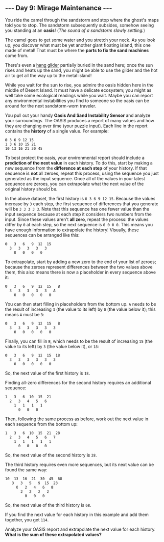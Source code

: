 ## --- Day 9: Mirage Maintenance ---

You ride the camel through the sandstorm and stop where the ghost's maps told you to stop. The sandstorm subsequently subsides, somehow seeing you standing at an __oasis__! (_The sound of a sandstorm slowly settling._)

The camel goes to get some water and you stretch your neck. As you look up, you discover what must be yet another giant floating island, this one made of metal! That must be where the __parts to fix the sand machines__ come from.

There's even a [hang glider](https://en.wikipedia.org/wiki/Hang_gliding) partially buried in the sand here; once the sun rises and heats up the sand, you might be able to use the glider and the hot air to get all the way up to the metal island!

While you wait for the sun to rise, you admire the oasis hidden here in the middle of Desert Island. It must have a delicate ecosystem; you might as well take some ecological readings while you wait. Maybe you can report any environmental instabilities you find to someone so the oasis can be around for the next sandstorm-worn traveler.

You pull out your handy __Oasis And Sand Instability Sensor__ and analyze your surroundings. The OASIS produces a report of many values and how they are changing over time (your puzzle input). Each line in the report contains the __history__ of a single value. For example:

```
0 3 6 9 12 15
1 3 6 10 15 21
10 13 16 21 30 45
```

To best protect the oasis, your environmental report should include a __prediction of the next value__ in each history. To do this, start by making a new sequence from the __difference at each step__ of your history. If that sequence is __not__ all zeroes, repeat this process, using the sequence you just generated as the input sequence. Once all of the values in your latest sequence are zeroes, you can extrapolate what the next value of the original history should be.

In the above dataset, the first history is `0 3 6 9 12 15`. Because the values increase by `3` each step, the first sequence of differences that you generate will be `3 3 3 3 3`. Note that this sequence has one fewer value than the input sequence because at each step it considers two numbers from the input. Since these values aren't __all zero__, repeat the process: the values differ by `0` at each step, so the next sequence is `0 0 0 0`. This means you have enough information to extrapolate the history! Visually, these sequences can be arranged like this:

```
0   3   6   9  12  15
  3   3   3   3   3
    0   0   0   0
```

To extrapolate, start by adding a new zero to the end of your list of zeroes; because the zeroes represent differences between the two values above them, this also means there is now a placeholder in every sequence above it:
```
0   3   6   9  12  15   B
  3   3   3   3   3   A
    0   0   0   0   0
```


You can then start filling in placeholders from the bottom up. `A` needs to be the result of increasing `3` (the value to its left) by `0` (the value below it); this means `A` must be `3`:


```
0   3   6   9  12  15   B
  3   3   3   3   3   3
    0   0   0   0   0
```


Finally, you can fill in `B`, which needs to be the result of increasing `15` (the value to its left) by `3` (the value below it), or `18`:


```
0   3   6   9  12  15  18
  3   3   3   3   3   3
    0   0   0   0   0
```


So, the next value of the first history is `18`.


Finding all-zero differences for the second history requires an additional sequence:


```
1   3   6  10  15  21
  2   3   4   5   6
    1   1   1   1
      0   0   0
```


Then, following the same process as before, work out the next value in each sequence from the bottom up:


```
1   3   6  10  15  21  28
  2   3   4   5   6   7
    1   1   1   1   1
      0   0   0   0
```


So, the next value of the second history is `28`.


The third history requires even more sequences, but its next value can be found the same way:


```
10  13  16  21  30  45  68
   3   3   5   9  15  23
     0   2   4   6   8
       2   2   2   2
         0   0   0
```


So, the next value of the third history is `68`.


If you find the next value for each history in this example and add them together, you get `114`.


Analyze your OASIS report and extrapolate the next value for each history. __What is the sum of these extrapolated values?__


